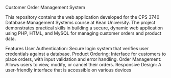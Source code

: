 Customer Order Management System

This repository contains the web application developed for the CPS 3740 Database Management Systems course at Kean University. The project demonstrates practical skills in building a secure, dynamic web application using PHP, HTML, and MySQL for managing customer orders and product data.

Features
User Authentication: Secure login system that verifies user credentials against a database.
Product Ordering: Interface for customers to place orders, with input validation and error handling.
Order Management: Allows users to view, modify, or cancel their orders.
Responsive Design: A user-friendly interface that is accessible on various devices
